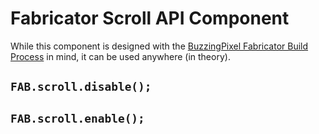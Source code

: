 # Fabricator Scroll API Component

While this component is designed with the [BuzzingPixel Fabricator Build Process](https://github.com/tjdraper/buzzing-pixel-fabricator) in mind, it can be used anywhere (in theory).

## `FAB.scroll.disable();`

## `FAB.scroll.enable();`